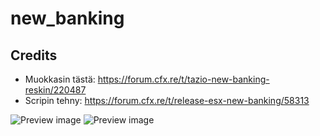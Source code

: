 # new_banking

## Credits
* Muokkasin tästä: https://forum.cfx.re/t/tazio-new-banking-reskin/220487
* Scripin tehny: https://forum.cfx.re/t/release-esx-new-banking/58313

![Preview image](https://i.imgur.com/REIVIds.jpg)
![Preview image](https://i.imgur.com/o14IMjt.jpg)
